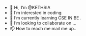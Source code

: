 - 👋 Hi, I’m @KETHSIA
- 👀 I’m interested in coding
- 🌱 I’m currently learning   CSE IN BE .
- 💞️ I’m looking to collaborate on ...
- 📫 How to reach me mail me up..

<!---
KETHSIA/KETHSIA is a ✨ special ✨ repository because its `README.md` (this file) appears on your GitHub profile.
You can click the Preview link to take a look at your changes.
--->
